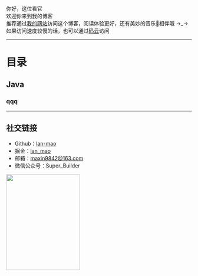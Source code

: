 

你好，这位看官  
欢迎你来到我的博客  
推荐通过[我的网站](https://lan-mao.top)访问这个博客，阅读体验更好，还有美妙的音乐🎵相伴哦 →_→  
如果访问速度较慢的话，也可以通过[码云](https://gitee.com/lan-mao/lan-mao)访问

---

# 目录

## Java

### qqq
---

## 社交链接

- Github：[lan-mao](https://github.com/lan-mao)
- 掘金：[lan_mao](https://juejin.im/user/57da2824a0bb9f0058849387)
- 邮箱：<maxin9842@163.com>
- 微信公众号：Super_Builder

<img src="https://blog-source-1258302212.cos.ap-beijing.myqcloud.com/20200108195503_dc35dac5c0d673f9e923020fc9b20eee.png" width="200" height="260" style="margin: 0 auto"/>